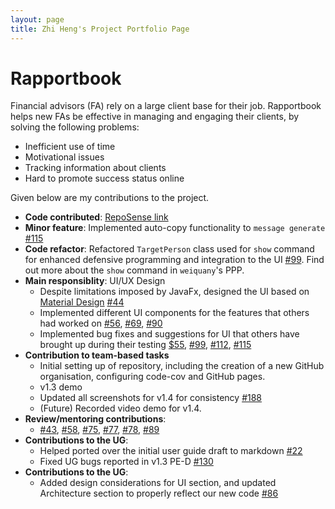 ```yaml
---
layout: page
title: Zhi Heng's Project Portfolio Page
---
```


# Rapportbook

Financial advisors (FA) rely on a large client base for their job. Rapportbook helps new FAs be effective in managing and engaging their clients, by solving the following problems:
- Inefficient use of time
- Motivational issues
- Tracking information about clients
- Hard to promote success status online

Given below are my contributions to the project.

- **Code contributed**: [RepoSense link](https://nus-cs2103-ay2223s1.github.io/tp-dashboard/?search=polygonalr&breakdown=true&sort=groupTitle&sortWithin=title&since=2022-09-16&timeframe=commit&mergegroup=&groupSelect=groupByRepos&checkedFileTypes=docs~functional-code~test-code~other)
- **Minor feature**: Implemented auto-copy functionality to `message generate` [#115](https://github.com/AY2223S1-CS2103T-T13-2/tp/pull/115)
- **Code refactor**: Refactored `TargetPerson` class used for `show` command for enhanced defensive programming and integration to the UI [#99](https://github.com/AY2223S1-CS2103T-T13-2/tp/pull/99). Find out more about the `show` command in `weiquany`'s PPP.
- **Main responsiblity**: UI/UX Design
  - Despite limitations imposed by JavaFx, designed the UI based on [Material Design](https://m2.material.io/design) [#44](https://github.com/AY2223S1-CS2103T-T13-2/tp/pull/44)
  - Implemented different UI components for the features that others had worked on [#56](https://github.com/AY2223S1-CS2103T-T13-2/tp/pull/56), [#69](https://github.com/AY2223S1-CS2103T-T13-2/tp/pull/69), [#90](https://github.com/AY2223S1-CS2103T-T13-2/tp/pull/90)
  - Implemented bug fixes and suggestions for UI that others have brought up during their testing [$55](https://github.com/AY2223S1-CS2103T-T13-2/tp/pull/55), [#99](https://github.com/AY2223S1-CS2103T-T13-2/tp/pull/188), [#112](https://github.com/AY2223S1-CS2103T-T13-2/tp/pull/112), [#115](https://github.com/AY2223S1-CS2103T-T13-2/tp/pull/115)
- **Contribution to team-based tasks**
  - Initial setting up of repository, including the creation of a new GitHub organisation, configuring code-cov and GitHub pages.
  - v1.3 demo
  - Updated all screenshots for v1.4 for consistency [#188](https://github.com/AY2223S1-CS2103T-T13-2/tp/pull/188)
  - (Future) Recorded video demo for v1.4.
- **Review/mentoring contributions**:
  - [#43](https://github.com/AY2223S1-CS2103T-T13-2/tp/pull/43), [#58](https://github.com/AY2223S1-CS2103T-T13-2/tp/pull/58), [#75](https://github.com/AY2223S1-CS2103T-T13-2/tp/pull/75), [#77](https://github.com/AY2223S1-CS2103T-T13-2/tp/pull/77), [#78](https://github.com/AY2223S1-CS2103T-T13-2/tp/pull/78), [#89](https://github.com/AY2223S1-CS2103T-T13-2/tp/pull/89)
- **Contributions to the UG**:
  - Helped ported over the initial user guide draft to markdown [#22](https://github.com/AY2223S1-CS2103T-T13-2/tp/pull/22)
  - Fixed UG bugs reported in v1.3 PE-D [#130](https://github.com/AY2223S1-CS2103T-T13-2/tp/pull/130)
- **Contributions to the UG**:
  - Added design considerations for UI section, and updated Architecture section to properly reflect our new code [#86](https://github.com/AY2223S1-CS2103T-T13-2/tp/pull/86)
